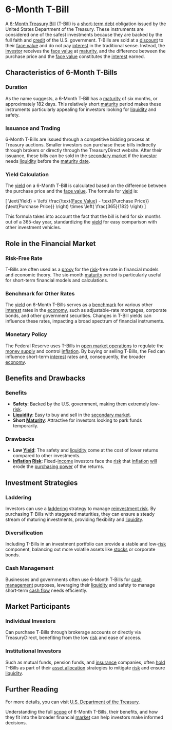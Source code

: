 # 6-Month T-Bill

A [6-Month Treasury Bill](../1/6-month_treasury_bill.md) (T-Bill) is a [short-term debt](../s/short-term_debt.md) obligation issued by the United States Department of the Treasury. These instruments are considered one of the safest investments because they are backed by the full faith and [credit](../c/credit.md) of the U.S. government. T-Bills are sold at a [discount](../d/discount.md) to their [face value](../f/face_value.md) and do not pay [interest](../i/interest.md) in the traditional sense. Instead, the [investor](../i/investor.md) receives the [face value](../f/face_value.md) at [maturity](../m/maturity.md), and the difference between the purchase price and the [face value](../f/face_value.md) constitutes the [interest](../i/interest.md) earned.

## Characteristics of 6-Month T-Bills

### Duration
As the name suggests, a 6-Month T-Bill has a [maturity](../m/maturity.md) of six months, or approximately 182 days. This relatively short [maturity](../m/maturity.md) period makes these instruments particularly appealing for investors looking for [liquidity](../l/liquidity.md) and safety.

### Issuance and Trading
6-Month T-Bills are issued through a competitive bidding process at Treasury auctions. Smaller investors can purchase these bills indirectly through brokers or directly through the TreasuryDirect website. After their issuance, these bills can be sold in the [secondary market](../s/secondary_market.md) if the [investor](../i/investor.md) needs [liquidity](../l/liquidity.md) before the [maturity date](../m/maturity_date.md).

### Yield Calculation
The [yield](../y/yield.md) on a 6-Month T-Bill is calculated based on the difference between the purchase price and the [face value](../f/face_value.md). The formula for [yield](../y/yield.md) is:

\[ \text{Yield} = \left( \frac{\text{[Face Value](../f/face_value.md)} - \text{Purchase Price}}{\text{Purchase Price}} \right) \times \left( \frac{365}{182} \right) \]

This formula takes into account the fact that the bill is held for six months out of a 365-day year, standardizing the [yield](../y/yield.md) for easy comparison with other investment vehicles.

## Role in the Financial Market

### Risk-Free Rate
T-Bills are often used as a [proxy](../p/proxy.md) for the [risk](../r/risk.md)-free rate in financial models and economic theory. The six-month [maturity](../m/maturity.md) period is particularly useful for short-term financial models and calculations.

### Benchmark for Other Rates
The [yield](../y/yield.md) on 6-Month T-Bills serves as a [benchmark](../b/benchmark.md) for various other [interest](../i/interest.md) rates in the [economy](../e/economy.md), such as adjustable-rate mortgages, corporate bonds, and other government securities. Changes in T-Bill yields can influence these rates, impacting a broad spectrum of financial instruments.

### Monetary Policy
The Federal Reserve uses T-Bills in [open market operations](../o/open_market_operations.md) to regulate the [money supply](../m/money_supply.md) and control [inflation](../i/inflation.md). By buying or selling T-Bills, the Fed can influence short-term [interest](../i/interest.md) rates and, consequently, the broader [economy](../e/economy.md).

## Benefits and Drawbacks

### Benefits
- **Safety**: Backed by the U.S. government, making them extremely low-[risk](../r/risk.md).
- **[Liquidity](../l/liquidity.md)**: Easy to buy and sell in the [secondary market](../s/secondary_market.md).
- **Short [Maturity](../m/maturity.md)**: Attractive for investors looking to park funds temporarily.

### Drawbacks
- **Low [Yield](../y/yield.md)**: The safety and [liquidity](../l/liquidity.md) come at the cost of lower returns compared to other investments.
- **[Inflation](../i/inflation.md) [Risk](../r/risk.md)**: Fixed-[income](../i/income.md) investors face the [risk](../r/risk.md) that [inflation](../i/inflation.md) [will](../w/will.md) erode the [purchasing power](../p/purchasing_power.md) of the returns.

## Investment Strategies

### Laddering
Investors can use a [laddering](../l/laddering.md) strategy to manage [reinvestment risk](../r/reinvestment_risk.md). By purchasing T-Bills with staggered maturities, they can ensure a steady stream of maturing investments, providing flexibility and [liquidity](../l/liquidity.md).

### Diversification
Including T-Bills in an investment portfolio can provide a stable and low-[risk](../r/risk.md) component, balancing out more volatile assets like [stocks](../s/stock.md) or corporate bonds.

### Cash Management
Businesses and governments often use 6-Month T-Bills for [cash management](../c/cash_management.md) purposes, leveraging their [liquidity](../l/liquidity.md) and safety to manage short-term [cash flow](../c/cash_flow.md) needs efficiently.

## Market Participants

### Individual Investors
Can purchase T-Bills through brokerage accounts or directly via TreasuryDirect, benefiting from the low [risk](../r/risk.md) and ease of access.

### Institutional Investors
Such as mutual funds, pension funds, and [insurance](../i/insurance.md) companies, often [hold](../h/hold.md) T-Bills as part of their [asset allocation](../a/asset_allocation.md) strategies to mitigate [risk](../r/risk.md) and ensure [liquidity](../l/liquidity.md).

## Further Reading
For more details, you can visit [U.S. Department of the Treasury](https://www.treasurydirect.gov/).

Understanding the full [scope](../s/scope.md) of 6-Month T-Bills, their benefits, and how they fit into the broader financial [market](../m/market.md) can help investors make informed decisions.
